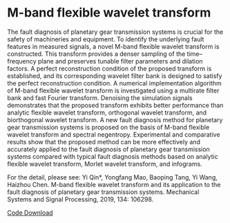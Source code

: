 # M-band flexible wavelet transform

The fault diagnosis of planetary gear transmission systems is crucial for the safety of machineries and equipment. To identify the underlying fault features in measured signals, a novel M-band flexible wavelet transform is constructed. This transform provides a denser sampling of the time–frequency plane and preserves tunable filter parameters and dilation factors. A perfect reconstruction condition of the proposed transform is established, and its corresponding wavelet filter bank is designed to satisfy the perfect reconstruction condition. A numerical implementation algorithm of M-band flexible wavelet transform is investigated using a multirate filter bank and fast Fourier transform. Denoising the simulation signals demonstrates that the proposed transform exhibits better performance than analytic flexible wavelet transform, orthogonal wavelet transform, and biorthogonal wavelet transform. A new fault diagnosis method for planetary gear transmission systems is proposed on the basis of M-band flexible wavelet transform and spectral negentropy. Experimental and comparative results show that the proposed method can be more effectively and accurately applied to the fault diagnosis of planetary gear transmission systems compared with typical fault diagnosis methods based on analytic flexible wavelet transform, Morlet wavelet transform, and infograms.

For the detail, please see: Yi Qin*, Yongfang Mao, Baoping Tang, Yi Wang, Haizhou Chen. M-band flexible wavelet transform and its application to the fault diagnosis of planetary gear transmission systems. Mechanical Systems and Signal Processing, 2019, 134: 106298.

[Code Download](https://github.com/QinYi-team/Code/tree/master/M-band%20flexible%20wavelet%20transform)